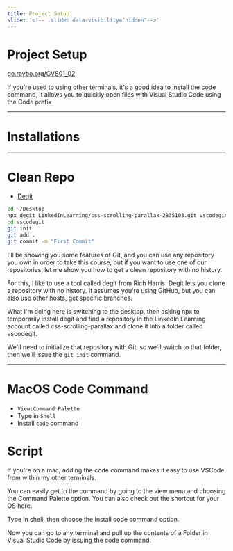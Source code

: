 ```yaml
---
title: Project Setup
slide: '<!-- .slide: data-visibility="hidden"-->'
---
```


<!-- .slide: data-state="layout-title" class="bg-dark"-->

# Project Setup

<div class="slide-link"><a href="https://go.raybo.org/GVS01_03"><i class="fab fa-slideshare"></i> go.raybo.org/GVS01_02</a></div>

> >

If you're used to using other terminals, it's a good idea to install the code command, it allows you to quickly open files with Visual Studio Code using the Code prefix

---

# Installations
---
# Clean Repo
- [Degit](https://github.com/Rich-Harris/degit)

```sh
cd ~/Desktop
npx degit LinkedInLearning/css-scrolling-parallax-2835103.git vscodegit
cd vscodegit                                    
git init
git add .
git commit -m "First Commit"
```
> >

I'll be showing you some features of Git, and you can use any repository you own in order to take this course, but if you want to use one of our repositories, let me show you how to get a clean repository with no history.

For this, I like to use a tool called degit from Rich Harris. Degit lets you clone a repository with no history. It assumes you're using GitHub, but you can also use other hosts, get specific branches.

What I'm doing here is switching to the desktop, then asking npx to temporarily install degit and find a repository in the LinkedIn Learning account called css-scrolling-parallax and clone it into a folder called vscodegit.

We'll need to initialize that repository with Git, so we'll switch to that folder, then we'll issue the `git init` command.

---

# MacOS Code Command

- `View:Command Palette`
- Type in `Shell`
- Install `code` command

> >


# Script
If you're on a mac, adding the code command makes it easy to use VSCode from within my other terminals.

You can easily get to the command by going to the view menu and choosing the Command Palette option. You can also check out the shortcut for your OS here.

Type in shell, then choose the Install code command option.

Now you can go to any terminal and pull up the contents of a Folder in Visual Studio Code by issuing the code command.

